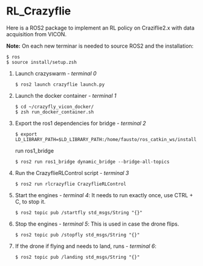 # RL_Crazyflie

Here is a ROS2 package to implement an RL policy on Craziflie2.x with data acquisition from VICON.

**Note:** On each new terminar is needed to source ROS2 and the installation:
```shell
$ ros
$ source install/setup.zsh
```

1. Launch crazyswarm - _terminal 0_
    ```shell
    $ ros2 launch crazyflie launch.py
    ```
2. Launch the docker container - _terminal 1_
    ```shell
    $ cd ~/crazyfly_vicon_docker/
    $ zsh run_docker_container.sh
    ```
3. Export the ros1 dependencies for bridge - _terminal 2_
    ```shell
    $ export LD_LIBRARY_PATH=$LD_LIBRARY_PATH:/home/fausto/ros_catkin_ws/install_isolated/lib
    ```
   run ros1_bridge
    ```shell
    $ ros2 run ros1_bridge dynamic_bridge --bridge-all-topics
    ```
4. Run the CrazyflieRLControl script - _terminal 3_
   ```shell
   $ ros2 run rlcrazyflie CrazyflieRLControl
   ```
5. Start the engines - _terminal 4_: It needs to run exactly once, use CTRL + C, to stop it.
   ```shell
   $ ros2 topic pub /startfly std_msgs/String "{}"
   ```
6. Stop the engines - _terminal 5_: This is used in case the drone flips.
   ```shell
   $ ros2 topic pub /stopfly std_msgs/String "{}"
   ```
7. If the drone if flying and needs to land, runs - _terminal 6_:
   ```shell
   $ ros2 topic pub /landing std_msgs/String "{}"
   ```